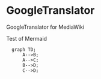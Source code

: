 # GoogleTranslator
GoogleTranslator for MediaWiki

Test of Mermaid

```mermaid
  graph TD;
      A-->B;
      A-->C;
      B-->D;
      C-->D;
```
